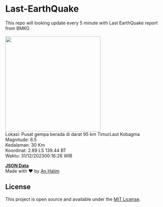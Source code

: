 # Last-EarthQuake
This repo will looking update every 5 minute with Last EarthQuake report from BMKG
<br>
<br>
<img src="https://static.bmkg.go.id/20231231001626.mmi.jpg" width="300"/>
<br>
Lokasi: Pusat gempa berada di darat 95 km TimurLaut Kobagma <br>
Magnitude: 6.5 <br>
Kedalaman: 30 Km <br>
Koordinat: 2.89 LS 139.44 BT <br>
Waktu: 31/12/202300:16:26 WIB <br>

<a href="./data/data.json">**JSON Data**</a>
<br>
Made with ❤️ by <a href="https://github.com/an-halim">An Halim</a>
## License

This project is open source and available under the [MIT License](LICENSE).
